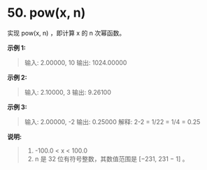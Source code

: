 # 50. pow(x, n)

实现 pow(x, n) ，即计算 x 的 n 次幂函数。

**示例 1:**

> 输入: 2.00000, 10
> 输出: 1024.00000

**示例 2:**

> 输入: 2.10000, 3
> 输出: 9.26100

**示例 3:**

> 输入: 2.00000, -2
> 输出: 0.25000
> 解释: 2-2 = 1/22 = 1/4 = 0.25

**说明:**

> 1. -100.0 < x < 100.0
> 2. n 是 32 位有符号整数，其数值范围是 [−231, 231 − 1] 。

